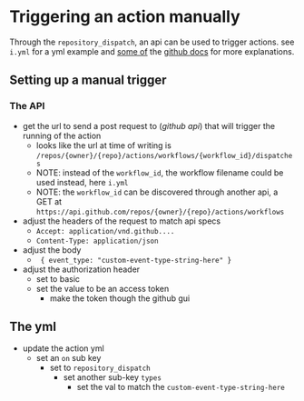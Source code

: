 # Triggering an action manually
Through the `repository_dispatch`, an api can be used to trigger actions.
see `i.yml` for a yml example and [some of](https://docs.github.com/en/actions/managing-workflow-runs/manually-running-a-workflow) the [github docs](https://docs.github.com/en/rest/reference/actions#create-a-workflow-dispatch-event) for more explanations.
## Setting up a manual trigger
### The API
- get the url to send a post request to (_github api_) that will trigger the running of the action
  - looks like the url at time of writing is `/repos/{owner}/{repo}/actions/workflows/{workflow_id}/dispatches`
  - NOTE: instead of the `workflow_id`, the workflow filename could be used instead, here `i.yml`
  - NOTE: the `workflow_id` can be discovered through another api, a GET at `https://api.github.com/repos/{owner}/{repo}/actions/workflows`
- adjust the headers of the request to match api specs
  - `Accept: application/vnd.github....`
  - `Content-Type: application/json`
- adjust the body
  - ` { event_type: "custom-event-type-string-here" }`
- adjust the authorization header
  - set to basic
  - set the value to be an access token
    - make the token though the github gui

## The yml
- update the action yml
  - set an `on` sub key
    - set to `repository_dispatch`
      - set another sub-key `types`
        - set the val to match the `custom-event-type-string-here` 
